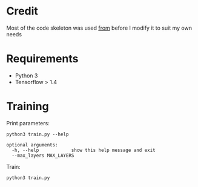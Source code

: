 # Credit

Most of the code skeleton was used
[from](https://github.com/wallarm/nascell-automl) before I modify it
to suit my own needs

# Requirements
- Python 3
- Tensorflow > 1.4

# Training
Print parameters:
```
python3 train.py --help
```
```
optional arguments:
  -h, --help            show this help message and exit
  --max_layers MAX_LAYERS
```
Train:
```
python3 train.py
```

